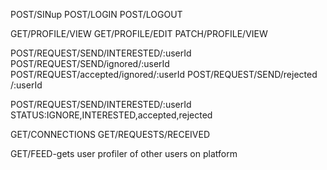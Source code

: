 
POST/SINup
POST/LOGIN
POST/LOGOUT

GET/PROFILE/VIEW
GET/PROFILE/EDIT
PATCH/PROFILE/VIEW

POST/REQUEST/SEND/INTERESTED/:userId
POST/REQUEST/SEND/ignored/:userId
POST/REQUEST/accepted/ignored/:userId
POST/REQUEST/SEND/rejected /:userId

POST/REQUEST/SEND/INTERESTED/:userId
STATUS:IGNORE,INTERESTED,accepted,rejected

GET/CONNECTIONS
GET/REQUESTS/RECEIVED

GET/FEED-gets user profiler of other users on platform

